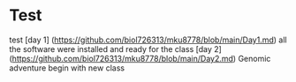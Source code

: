 # Test

test
[day 1] (https://github.com/biol726313/mku8778/blob/main/Day1.md)
all the software were installed and ready for the class
[day 2] (https://github.com/biol726313/mku8778/blob/main/Day2.md)
Genomic adventure begin with new class
